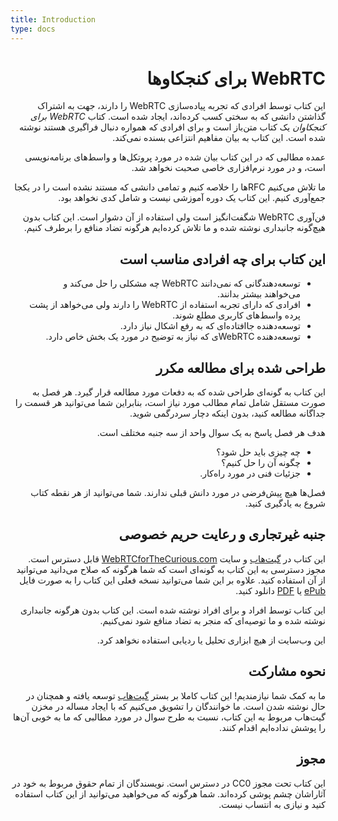 ```yaml
---
title: Introduction
type: docs
---
```

<div dir="rtl">

# WebRTC برای کنجکاو‌ها

این کتاب توسط افرادی که تجربه پیاده‌سازی WebRTC را دارند، جهت به اشتراک
گذاشتن دانشی که به سختی کسب کرده‌اند، ایجاد شده است. کتاب *WebRTC برای
کنجکاوان* یک کتاب متن‌باز است و برای افرادی که همواره دنبال فراگیری
هستند نوشته شده است. این کتاب به بیان مفاهیم انتزاعی بسنده نمی‌کند.

عمده مطالبی که در این کتاب بیان شده در مورد پروتکل‌ها و واسط‌های
برنامه‌نویسی است، و در مورد نرم‌افزاری خاصی صحبت نخواهد شد.

ما تلاش می‌کنیم RFCها را خلاصه کنیم و تمامی دانشی که مستند نشده است را
در یکجا جمع‌آوری کنیم. این کتاب یک دوره آموزشی نیست و شامل کدی نخواهد
بود.

فن‌آوری WebRTC شگفت‌انگیز است ولی استفاده از آن دشوار است. این کتاب بدون
هیچ‌گونه جانبداری نوشته شده و ما تلاش کرده‌ایم هرگونه تضاد منافع را
برطرف کنیم.

## این کتاب برای چه افرادی مناسب است

* توسعه‌دهندگانی که نمی‌دانند WebRTC چه مشکلی را حل می‌کند و می‌خواهند
  بیشتر بدانند.
* افرادی که دارای تجربه استفاده از WebRTC را دارند ولی می‌خواهد از پشت
  پرده واسط‌های کاربری مطلع شوند.
* توسعه‌دهنده جاافتاده‌ای که به رفع اشکال نیاز دارد.
* توسعه‌دهنده WebRTCی که نیاز به توضیح در مورد یک بخش خاص دارد.

## طراحی شده برای مطالعه مکرر

این کتاب به گونه‌ای طراحی شده که به دفعات مورد مطالعه قرار گیرد. هر فصل
به صورت مستقل شامل تمام مطالب مورد نیاز است، بنابراین شما می‌توانید هر
قسمت را جداگانه مطالعه کنید، بدون اینکه دچار سردرگمی شوید.

هدف هر فصل پاسخ به یک سوال واحد از سه جنبه مختلف است.

* چه چیزی باید حل شود؟
* چگونه آن را حل کنیم؟
* جزئیات فنی در مورد راه‌کار.

فصل‌ها هیچ پیش‌فرضی در مورد دانش قبلی ندارند. شما می‌توانید از هر نقطه
کتاب شروع به یادگیری کنید.

## جنبه غیرتجاری و رعایت حریم خصوصی
این کتاب در
[گیت‌هاب](https://github.com/webrtc-for-the-curious/webrtc-for-the-curious)
و سایت [WebRTCforTheCurious.com](https://webrtcforthecurious.com) قابل
دسترس است. مجوز دسترسی به این کتاب به گونه‌ای است که شما هرگونه که صلاح
می‌دانید می‌توانید از آن استفاده کنید. علاوه بر این شما می‌توانید نسخه
فعلی این کتاب را به صورت فایل
[ePub](https://webrtcforthecurious.com/docs/webrtc-for-the-curious.epub)
یا
[PDF](https://webrtcforthecurious.com/docs/webrtc-for-the-curious.pdf)
دانلود کنید.

این کتاب توسط افراد و برای افراد نوشته شده است. این کتاب بدون هرگونه
جانبداری نوشته شده و ما توصیه‌ای که منجر به تضاد منافع شود نمی‌کنیم.

این وب‌سایت از هیچ ابزاری تحلیل یا ردیابی استفاده نخواهد کرد.

## نحوه مشارکت

ما به کمک شما نیازمندیم! این کتاب کاملا بر بستر
[گیت‌هاب](https://github.com/webrtc-for-the-curious/webrtc-for-the-curious)
توسعه یافته و همچنان در حال نوشته شدن است. ما خوانندگان را تشویق
می‌کنیم که با ایجاد مساله‌ در مخزن گیت‌هاب مربوط به این کتاب، نسبت به طرح
سوال در مورد مطالبی که ما به خوبی آن‌ها را پوشش نداده‌ایم اقدام کنند.

## مجوز

این کتاب تحت مجوز CC0 در دسترس است. نویسندگان از تمام حقوق مربوط به
خود در آثاراشان چشم پوشی کرده‌اند. شما هرگونه که می‌خواهید می‌توانید از
این کتاب استفاده کنید و نیازی به انتساب نیست.

</div>
